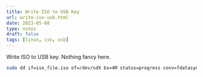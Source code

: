 ```yaml
---
title: Write ISO to USB Key
url: write-iso-usb.html
date: 2023-05-08
type: notes
draft: false
tags: [linux, iso, usb]
---
```


Write ISO to USB key. Nothing fancy here.

```sh
sudo dd if=iso_file.iso of=/dev/sdX bs=4M status=progress conv=fdatasync
```
